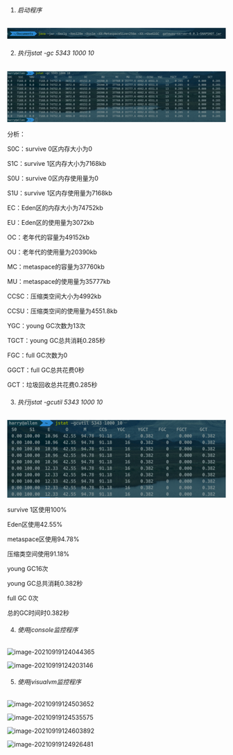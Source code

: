 1. ###### 启动程序

![image-20210917223644578](images/image-20210917223644578.png)



2. ###### 执行jstat -gc 5343 1000 10

![image-20210917223750956](images/image-20210917223750956.png)

分析：

S0C：survive 0区内存大小为0

S1C：survive 1区内存大小为7168kb

S0U：survive 0区内存使用量为0

S1U：survive 1区内存使用量为7168kb

EC：Eden区的内存大小为74752kb

EU：Eden区的使用量为3072kb

OC：老年代的容量为49152kb

OU：老年代的使用量为20390kb

MC：metaspace的容量为37760kb

MU：metaspace的使用量为35777kb

CCSC：压缩类空间大小为4992kb

CCSU：压缩类空间的使用量为4551.8kb

YGC：young GC次数为13次

TGCT：young GC总共消耗0.285秒

FGC：full GC次数为0

GGCT：full GC总共花费0秒

GCT：垃圾回收总共花费0.285秒

3. ###### 执行jstat -gcutil 5343 1000 10

![image-20210917225556748](images/image-20210917225556748.png)

survive 1区使用100%

Eden区使用42.55%

metaspace区使用94.78%

压缩类空间使用91.18%

young GC16次

young GC总共消耗0.382秒

full GC 0次

总的GC时间时0.382秒

4. ###### 使用jconsole监控程序

![image-20210919124044365](/Users/harry/Documents/学习/作业/01jvm/05/images/image-20210919124044365.png)

![image-20210919124203146](/Users/harry/Documents/学习/作业/01jvm/05/images/image-20210919124203146.png)

5. ###### 使用jvisualvm监控程序

![image-20210919124503652](/Users/harry/Documents/学习/作业/01jvm/05/images/image-20210919124503652.png)

![image-20210919124535575](/Users/harry/Documents/学习/作业/01jvm/05/images/image-20210919124535575.png)

![image-20210919124603892](/Users/harry/Documents/学习/作业/01jvm/05/images/image-20210919124603892.png)

![image-20210919124926481](/Users/harry/Documents/学习/作业/01jvm/05/images/image-20210919124926481.png)